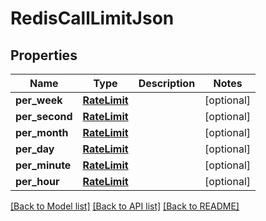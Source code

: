 # RedisCallLimitJson

## Properties
Name | Type | Description | Notes
------------ | ------------- | ------------- | -------------
**per_week** | [**RateLimit**](RateLimit.md) |  | [optional] 
**per_second** | [**RateLimit**](RateLimit.md) |  | [optional] 
**per_month** | [**RateLimit**](RateLimit.md) |  | [optional] 
**per_day** | [**RateLimit**](RateLimit.md) |  | [optional] 
**per_minute** | [**RateLimit**](RateLimit.md) |  | [optional] 
**per_hour** | [**RateLimit**](RateLimit.md) |  | [optional] 

[[Back to Model list]](../README.md#documentation-for-models) [[Back to API list]](../README.md#documentation-for-api-endpoints) [[Back to README]](../README.md)


